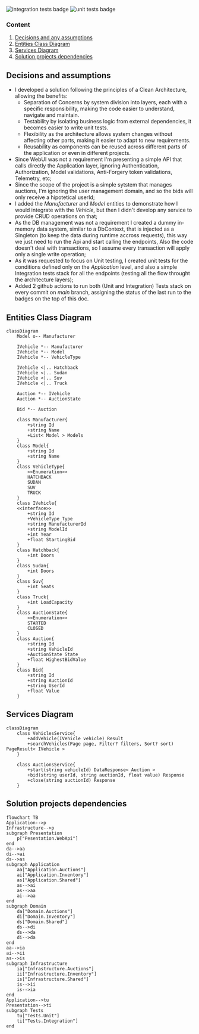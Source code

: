 ![integration tests badge](https://github.com/diogosantosmendes/bds_coding_test/actions/workflows/integration_tests.yml/badge.svg)
![unit tests badge](https://github.com/diogosantosmendes/bds_coding_test/actions/workflows/unit_tests.yml/badge.svg)

### Content
1. [Decisions and any assumptions](#Decisions-and-assumptions)
2. [Entities Class Diagram](#Entities-Class-Diagram)
3. [Services Diagram](#Services-Diagram)
4. [Solution projects dependencies](#Solution-projects-dependencies)

## Decisions and assumptions 
- I developed a solution following the principles of a Clean Architecture, allowing the benefits:
	- Separation of Concerns by system division into layers, each with a specific responsibility, making the code easier to understand, navigate and maintain.
	- Testability by isolating business logic from external dependencies, it becomes easier to write unit tests.
	- Flexibility as the architecture allows system changes without affecting other parts, making it easier to adapt to new requirements.
	- Reusability as components can be reused across different parts of the application or even in different projects.
- Since WebUI was not a requirement I'm presenting a simple API that calls directly the Application layer, ignoring Authentication, Authorization, Model validations, Anti-Forgery token validations, Telemetry,  etc;
- Since the scope of the project is a simple sytstem that manages auctions, I'm ignoring the user management domain, and so the bids will only receive a hipotetical userId;
- I added the *Manufacturer* and *Model* entities to demonstrate how I would integrate with the *Vehicle*, but then I didn't develop any service to provide CRUD operations on that;
- As the DB management was not a requirement I created a dummy in-memory data system, similar to a DbContext, that is injected as a Singleton (to keep the data during runtime accross requests), this way we just need to run the Api and start calling the endpoints, Also the code doesn't deal with transactions, so I assume every transaction will apply only a single write operation;
- As it was requested to focus on Unit testing, I created unit tests for the conditions defined only on the *Application* level, and also a simple Integration tests stack for all the endpoints (testing all the flow throught the architecture layers);
- Added 2 github actions to run both (Unit and Integration) Tests stack on every commit on *main* branch, assigning the status of the last run to the badges on the top of this doc.

## Entities Class Diagram

```mermaid
classDiagram
	Model o-- Manufacturer

	IVehicle *-- Manufacturer
	IVehicle *-- Model
	IVehicle *-- VehicleType

	IVehicle <|.. Hatchback
	IVehicle <|.. Sudan
	IVehicle <|.. Suv
	IVehicle <|.. Truck

    Auction *-- IVehicle
    Auction *-- AuctionState

    Bid *-- Auction

    class Manufacturer{
        +string Id
        +string Name
        +List< Model > Models
    }
    class Model{
        +string Id
        +string Name
    }
    class VehicleType{
        <<Enumeration>>
        HATCHBACK
        SUDAN
        SUV
        TRUCK
    }
    class IVehicle{
	<<interface>>
        +string Id
        +VehicleType Type
        +string ManufacturerId
        +string ModelId
        +int Year
        +float StartingBid
    }
    class Hatchback{
        +int Doors
    }
    class Sudan{
        +int Doors
    }
    class Suv{
        +int Seats
    }
    class Truck{
        +int LoadCapacity
    }
    class AuctionState{
        <<Enumeration>>
        STARTED
        CLOSED
    }
    class Auction{
        +string Id
        +string VehicleId
        +AuctionState State
        +float HighestBidValue
    }
    class Bid{
        +string Id
        +string AuctionId
        +string UserId
        +float Value
    }
```

## Services Diagram

```mermaid
classDiagram
    class VehiclesService{
        +addVehicle(IVehicle vehicle) Result
        +searchVehicles(Page page, Filter? filters, Sort? sort) PageResult< IVehicle >
    }

    class AuctionsService{
        +start(string vehicleId) DataResponse< Auction >
        +bid(string userId, string auctionId, float value) Response
        +close(string auctionId) Response
    }
```

## Solution projects dependencies
```mermaid
flowchart TB
Application-->p
Infrastructure-->p
subgraph Presentation
	p["Pesentation.WebApi"]
end
da-->aa
di-->ai
ds-->as
subgraph Application
	aa["Application.Auctions"]
	ai["Application.Inventory"]
	as["Application.Shared"]
	as-->ai
	as-->aa
	ai-->aa
end
subgraph Domain
	da["Domain.Auctions"]
	di["Domain.Inventory"]
	ds["Domain.Shared"]
	ds-->di
	ds-->da
	di-->da
end
aa-->ia
ai-->ii
as-->is
subgraph Infrastructure
	ia["Infrastructure.Auctions"]
	ii["Infrastructure.Inventory"]
	is["Infrastructure.Shared"]
	is-->ii
	is-->ia
end
Application-->tu
Presentation-->ti
subgraph Tests
	tu["Tests.Unit"]
	ti["Tests.Integration"]
end
```
